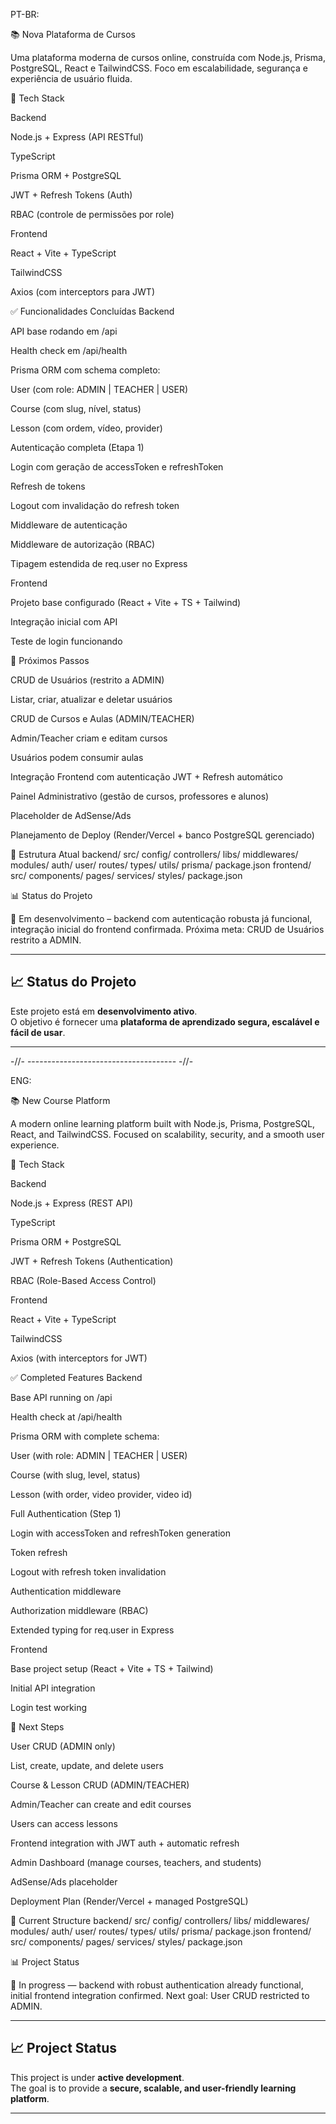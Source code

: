PT-BR:

📚 Nova Plataforma de Cursos

Uma plataforma moderna de cursos online, construída com Node.js, Prisma, PostgreSQL, React e TailwindCSS.
Foco em escalabilidade, segurança e experiência de usuário fluida.

🚀 Tech Stack

Backend

Node.js + Express (API RESTful)

TypeScript

Prisma ORM + PostgreSQL

JWT + Refresh Tokens (Auth)

RBAC (controle de permissões por role)

Frontend

React + Vite + TypeScript

TailwindCSS

Axios (com interceptors para JWT)

✅ Funcionalidades Concluídas
Backend

API base rodando em /api

Health check em /api/health

Prisma ORM com schema completo:

User (com role: ADMIN | TEACHER | USER)

Course (com slug, nível, status)

Lesson (com ordem, vídeo, provider)

Autenticação completa (Etapa 1)

Login com geração de accessToken e refreshToken

Refresh de tokens

Logout com invalidação do refresh token

Middleware de autenticação

Middleware de autorização (RBAC)

Tipagem estendida de req.user no Express

Frontend

Projeto base configurado (React + Vite + TS + Tailwind)

Integração inicial com API

Teste de login funcionando

📌 Próximos Passos

CRUD de Usuários (restrito a ADMIN)

Listar, criar, atualizar e deletar usuários

CRUD de Cursos e Aulas (ADMIN/TEACHER)

Admin/Teacher criam e editam cursos

Usuários podem consumir aulas

Integração Frontend com autenticação JWT + Refresh automático

Painel Administrativo (gestão de cursos, professores e alunos)

Placeholder de AdSense/Ads

Planejamento de Deploy (Render/Vercel + banco PostgreSQL gerenciado)

📂 Estrutura Atual
backend/
src/
config/
controllers/
libs/
middlewares/
modules/
auth/
user/
routes/
types/
utils/
prisma/
package.json
frontend/
src/
components/
pages/
services/
styles/
package.json

📊 Status do Projeto

🔄 Em desenvolvimento – backend com autenticação robusta já funcional, integração inicial do frontend confirmada.
Próxima meta: CRUD de Usuários restrito a ADMIN.

---

## 📈 Status do Projeto

Este projeto está em **desenvolvimento ativo**.  
O objetivo é fornecer uma **plataforma de aprendizado segura, escalável e fácil de usar**.

---

-//- ------------------------------------- -//-

ENG:

📚 New Course Platform

A modern online learning platform built with Node.js, Prisma, PostgreSQL, React, and TailwindCSS.
Focused on scalability, security, and a smooth user experience.

🚀 Tech Stack

Backend

Node.js + Express (REST API)

TypeScript

Prisma ORM + PostgreSQL

JWT + Refresh Tokens (Authentication)

RBAC (Role-Based Access Control)

Frontend

React + Vite + TypeScript

TailwindCSS

Axios (with interceptors for JWT)

✅ Completed Features
Backend

Base API running on /api

Health check at /api/health

Prisma ORM with complete schema:

User (with role: ADMIN | TEACHER | USER)

Course (with slug, level, status)

Lesson (with order, video provider, video id)

Full Authentication (Step 1)

Login with accessToken and refreshToken generation

Token refresh

Logout with refresh token invalidation

Authentication middleware

Authorization middleware (RBAC)

Extended typing for req.user in Express

Frontend

Base project setup (React + Vite + TS + Tailwind)

Initial API integration

Login test working

📌 Next Steps

User CRUD (ADMIN only)

List, create, update, and delete users

Course & Lesson CRUD (ADMIN/TEACHER)

Admin/Teacher can create and edit courses

Users can access lessons

Frontend integration with JWT auth + automatic refresh

Admin Dashboard (manage courses, teachers, and students)

AdSense/Ads placeholder

Deployment Plan (Render/Vercel + managed PostgreSQL)

📂 Current Structure
backend/
src/
config/
controllers/
libs/
middlewares/
modules/
auth/
user/
routes/
types/
utils/
prisma/
package.json
frontend/
src/
components/
pages/
services/
styles/
package.json

📊 Project Status

🔄 In progress — backend with robust authentication already functional, initial frontend integration confirmed.
Next goal: User CRUD restricted to ADMIN.

---

## 📈 Project Status

This project is under **active development**.  
The goal is to provide a **secure, scalable, and user-friendly learning platform**.

---
